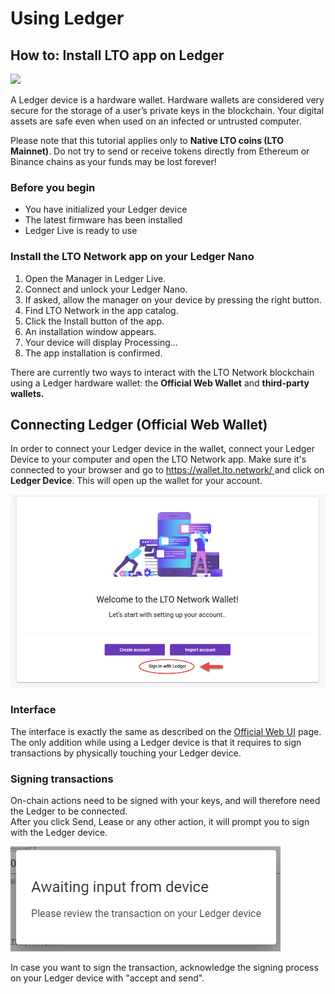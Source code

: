 # Using Ledger

## How to: Install LTO app on Ledger

![](../../.gitbook/assets/image%20%289%29.png)

A Ledger device is a hardware wallet. Hardware wallets are considered very secure for the storage of a user’s private keys in the blockchain. Your digital assets are safe even when used on an infected or untrusted computer.‌

Please note that this tutorial applies only to **Native LTO coins \(LTO Mainnet\)**. Do not try to send or receive tokens directly from Ethereum or Binance chains as your funds may be lost forever!‌

### Before you begin <a id="before-you-begin"></a>

* You have initialized your Ledger device
* The latest firmware has been installed
* Ledger Live is ready to use‌

### Install the LTO Network app on your Ledger Nano <a id="install-the-lto-network-app-on-your-ledger-nano"></a>

1. Open the Manager in Ledger Live.
2. Connect and unlock your Ledger Nano.
3. If asked, allow the manager on your device by pressing the right button.
4. Find LTO Network in the app catalog.
5. Click the Install button of the app.
6. An installation window appears.
7. Your device will display Processing…
8. The app installation is confirmed.

There are currently two ways to interact with the LTO Network blockchain using a Ledger hardware wallet: the **Official Web Wallet** and **third-party wallets.**

## Connect**ing** Ledger \(Official Web Wallet\)

In order to connect your Ledger device in the wallet, connect your Ledger Device to your computer and open the LTO Network app. Make sure it's connected to your browser and go to [https://wallet.lto.network/ ](https://wallet.lto.network/)and click on **Ledger Device**. This will open up the wallet for your account.

![](../../.gitbook/assets/ledger-mainnet-wallet.jpg)

### Interface

The interface is exactly the same as described on the [Official Web UI](wallet-web-app.md) page. The only addition while using a Ledger device is that it requires to sign transactions by physically touching your Ledger device.

### Signing transactions

On-chain actions need to be signed with your keys, and will therefore need the Ledger to be connected.  
After you click Send, Lease or any other action, it will prompt you to sign with the Ledger device.

![](../../.gitbook/assets/image.png)

In case you want to sign the transaction, acknowledge the signing process on your Ledger device with "accept and send".

